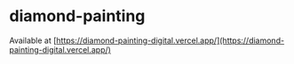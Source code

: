 # diamond-painting

Available at [https://diamond-painting-digital.vercel.app/](https://diamond-painting-digital.vercel.app/)
